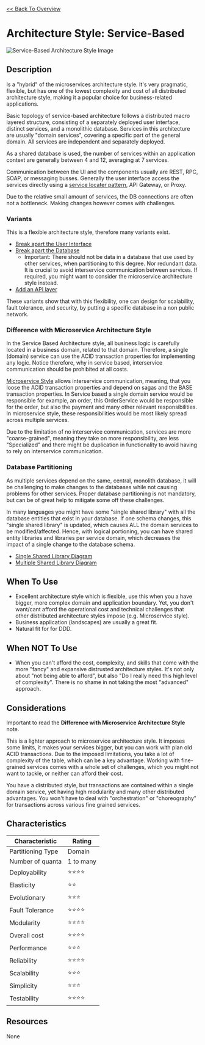 [<< Back To Overview](./readme.md)

# Architecture Style: Service-Based

![Service-Based Architecture Style Image](https://fundamentalsofsoftwarearchitecture.com/images/book/fosa_1301.png)

## Description

Is a "hybrid" of the microservices architecture style. It's very pragmatic, flexible, but has one of the lowest complexity and cost of all distributed architecture style, making it a popular choice for business-related applications.

Basic topology of service-based architecture follows a distributed macro layered structure, consisting of a separately deployed user interface, distinct services, and a monolithic database. Services in this architecture are usually "domain services", covering a specific part of the general domain. All services are independent and separately deployed.

As a shared database is used, the number of services within an application context are generally between 4 and 12, averaging at 7 services.

Communication between the UI and the components usually are REST, RPC, SOAP, or messaging busses. Generally the user interface access the services directly using a [service locater pattern](https://en.wikipedia.org/wiki/Service_locator_pattern), API Gateway, or Proxy.

Due to the relative small amount of services, the DB connections are often not a bottleneck. Making changes however comes with challenges.

### Variants

This is a flexible architecture style, therefore many variants exist.

* [Break apart the User Interface](https://fundamentalsofsoftwarearchitecture.com/images/book/fosa_1302.png)
* [Break apart the Database](https://fundamentalsofsoftwarearchitecture.com/images/book/fosa_1303.png)
    * Important: There should not be data in a database that use used by other services, when partitioning to this degree. Nor redundant data. It is crucial to avoid interservice communication between services. If required, you might want to consider the microservice architecture style instead. 
* [Add an API layer](https://fundamentalsofsoftwarearchitecture.com/images/book/fosa_1304.png)

These variants show that with this flexibility, one can design for scalability, fault tolerance, and security, by putting a specific database in a non public network.

### Difference with Microservice Architecture Style

In the Service Based Architecture style, all business logic is carefully located in a business domain, related to that domain. Therefore, a single (domain) service can use the ACID transaction properties for implementing any logic. Notice therefore, why in service based, interservice communication should be prohibited at all costs.

[Microservice Style](./microservices.md) allows interservice communication, meaning, that you loose the ACID transaction properties and depend on sagas and the BASE transaction properties. In Service based a single domain service would be responsible for example, an order, this OrderService would be responsible for the order, but also the payment and many other relevant responsibilities. In microservice style, these responsibilities would be most likely spread across multiple services.

Due to the limitation of no interservice communication, services are more "coarse-grained", meaning they take on more responsibility, are less "Specialized" and there might be duplication in functionality to avoid having to rely on interservice communication.

### Database Partitioning

As multiple services depend on the same, central, monolith database, it will be challenging to make changes to the databases while not causing problems for other services. Proper database partitioning is not mandatory, but can be of great help to mitigate some off these challenges.

In many languages you might have some "single shared library" with all the database entities that exist in your database. If one schema changes, this "single shared library" is updated, which causes ALL the domain services to be modified/affected. Hence, with logical portioning, you can have shared entity libraries and libraries per service domain, which decreases the impact of a single change to the database schema.

* [Single Shared Library Diagram](https://fundamentalsofsoftwarearchitecture.com/images/book/fosa_1306.png)
* [Multiple Shared Library Diagram](https://fundamentalsofsoftwarearchitecture.com/images/book/fosa_1306.png)

## When To Use

* Excellent architecture style which is flexible, use this when you a have bigger, more complex domain and application boundary. Yet, you don't want/cant afford the operational cost and technical challenges that other distributed architecture styles impose (e.g. Microservice style).
* Business application (landscapes) are usually a great fit.
* Natural fit for for DDD.


## When NOT To Use

* When you can't afford the cost, complexity, and skills that come with the more "fancy" and expansive distrusted architecture styles. It's not only about "not being able to afford", but also "Do I really need this high level of complexity". There is no shame in not taking the most "advanced" approach.

## Considerations

Important to read the **Difference with Microservice Architecture Style** note.

This is a lighter approach to microservice architecture style. It imposes some limits, it makes your services bigger, but you can work with plan old ACID transactions. Due to the imposed limitations, you take a lot of complexity of the table, which can be a key advantage. Working with fine-grained services comes with a whole set of challenges, which you might not want to tackle, or neither can afford their cost.

You have a distributed style, but transactions are contained within a single domain service, yet having high modularity and many other distributed advantages. You won't have to deal with "orchestration" or "choreography" for transactions across various fine grained services.

## Characteristics

| Characteristic    | Rating       |
| ---               | ---          |
| Partitioning Type | Domain    |
| Number of quanta  | 1 to many            |
| Deployability     | ⭐⭐⭐⭐           |
| Elasticity        | ⭐⭐           |
| Evolutionary      | ⭐⭐⭐           |
| Fault Tolerance   | ⭐⭐⭐⭐           |
| Modularity        | ⭐⭐⭐⭐           |
| Overall cost      | ⭐⭐⭐⭐ |
| Performance       | ⭐⭐⭐        |
| Reliability       | ⭐⭐⭐⭐      |
| Scalability       | ⭐⭐⭐           |
| Simplicity        | ⭐⭐⭐ |
| Testability       | ⭐⭐⭐⭐        |

## Resources

None